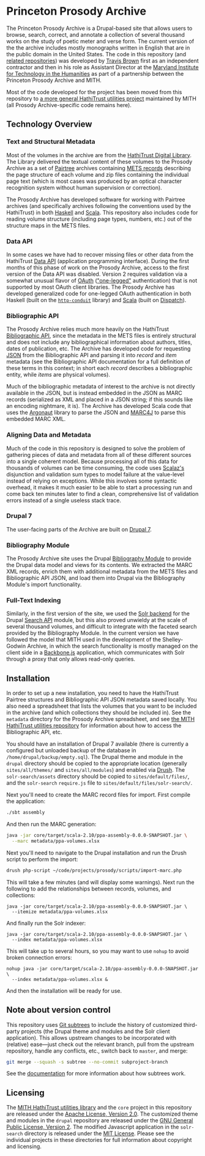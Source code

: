 Princeton Prosody Archive
=========================

The Princeton Prosody Archive is a Drupal-based site that allows users
to browse, search, correct, and annotate a collection of several thousand
works on the study of poetic meter and verse form. The current version of
the the archive includes mostly monographs written in English that are in
the public domain in the United States. The code in this repository (and
[related repositories](https://github.com/umd-mith/hathi)) was developed by
[Travis Brown](https://twitter.com/travisbrown)
first as an independent contractor and then in his role as Assistant Director
at the [Maryland Institute for Technology in the Humanities](http://mith.umd.edu/)
as part of a partnership between the Princeton Prosody Archive and MITH.

Most of the code developed for the project has been moved from this repository
to [a more general HathiTrust utilities project](https://github.com/umd-mith/hathi)
maintained by MITH (all Prosody Archive-specific code remains here).

Technology Overview
-------------------

### Text and Structural Metadata

Most of the volumes in the archive are from the [HathiTrust Digital
Library](http://www.hathitrust.org/). The Library delivered the textual
content of these volumes to the Prosody Archive as a set of
[Pairtree](https://confluence.ucop.edu/display/Curation/PairTree)
archives containing [METS records](http://www.loc.gov/standards/mets/METSOverview.v2.html)
describing the page structure of each volume and zip files containing
the individual page text (which is most cases was produced by an optical
character recognition system without human supervision or correction).

The Prosody Archive has developed software for working with Pairtree archives
(and specifically archives following the conventions used by the HathiTrust)
in both [Haskell](https://github.com/travisbrown/haskell-pairtree) and
[Scala](blob/master/hathi/src/main/scala/util/pairtree.scala). This repository
also includes code for reading volume structure (including page types, numbers,
etc.) out of the structure maps in the METS files.

### Data API

In some cases we have had to recover missing files or other data from the
HathiTrust [Data API](http://www.hathitrust.org/data_api) (application programming interface).
During the first
months of this phase of work on the Prosody Archive, access to the first
version of the Data API was disabled. Version 2 requires validation via a
somewhat unusual flavor of [OAuth](http://oauth.net/)
(["one-legged"](https://github.com/Mashape/mashape-oauth/blob/master/FLOWS.md#oauth-10a-one-legged)
authentication) that is not supported by most OAuth client libraries.
The Prosody Archive has developed generalized code for one-legged
OAuth authentication in both Haskell (built on the
[`http-conduit`](http://hackage.haskell.org/package/http-conduit) library)
and [Scala](blob/master/http://hackage.haskell.org/package/http-conduit) (built on
[Dispatch](http://dispatch.databinder.net/Dispatch.html)).

### Bibliographic API

The Prosody Archive relies much more heavily on the HathiTrust
[Bibliographic API](http://www.hathitrust.org/bib_api), since the metadata
in the METS files is entirely structural and does not include any bibliographical
information about authors, titles, dates of publication, etc.
The Archive has developed code for requesting [JSON](http://www.json.org/) from
the Bibliographic API and parsing it into _record_ and _item_ metadata (see the
Bibliographic API documentation for a full definition of these terms in this context;
in short each _record_ describes a bibliographic entity, while _items_ are physical
volumes).

Much of the bibliographic metadata of interest to the archive is not directly
available in the JSON, but is instead embedded in the JSON as MARC records
(serialized as XML and placed in a JSON string; if this sounds like an encoding
nightmare, it is). The Archive has developed Scala code that uses the
[Argonaut](http://argonaut.io/) library to parse the JSON and 
[MARC4J](https://github.com/marc4j/marc4j) to parse this embedded MARC XML.

### Aligning Data and Metadata

Much of the code in this repository is designed to solve the problem of gathering
pieces of data and metadata from all of these different sources into a single
coherent model. Because processing all of this data for thousands of volumes can
be time consuming, the code uses [Scalaz's](https://github.com/scalaz/scalaz)
disjunction and validation sum types to model failure at the value-level instead
of relying on exceptions. While this involves some syntactic overhead, it makes
it much easier to be able to start a processing run and come back ten minutes later
to find a clean, comprehensive list of validation errors instead of a single useless
stack trace.

### Drupal 7

The user-facing parts of the Archive are built on [Drupal 7](https://drupal.org/drupal-7.0).

### Bibliography Module

The Prosody Archive site uses the Drupal [Bibliography Module](https://drupal.org/project/biblio)
to provide the Drupal data model and views for its contents.
We extracted the MARC XML records, enrich them with additional metadata
from the METS files and Bibliographic API JSON, and load them into Drupal via the
Bibliography Module's import functionality.

### Full-Text Indexing

Similarly, in the first version of the site, we used the
[Solr backend](https://drupal.org/project/search_api_solr) for the Drupal
[Search API](https://drupal.org/project/search_api) module, but this also proved unwieldy
at the scale of several thousand volumes, and difficult to integrate with the faceted
search provided by the Bibliography Module. In the current version we have followed the
model that MITH used in the development of the Shelley-Godwin Archive, in which the
search functionality is mostly managed on the client side in a [Backbone.js](http://backbonejs.org/)
application, which communicates with Solr through a proxy that only allows read-only
queries.

Installation
------------

In order to set up a new installation, you need to have the HathiTrust Pairtree structures
and Bibliographic API JSON metadata saved locally. You also need a spreadsheet that
lists the volumes that you want to be included in the archive (and which collections they
should be included in). See the `metadata` directory for the Prosody Archive spreadsheet,
and see [the MITH HathiTrust utilities repository](https://github.com/umd-mith/hathi) for
information about how to access the Bibliographic API, etc.

You should have an installation of Drupal 7 available (there is currently a configured
but unloaded backup of the database in `/home/drupal/backup/empty.sql`).
The Drupal theme and module in the
`drupal` directory should be copied to the appropriate location (generally `sites/all/themes/`
and `sites/all/modules`) and enabled via [Drush](https://drupal.org/project/drush).
The `solr-search/assets` directory should be copied to `sites/default/files/`, and
the `solr-search` `require.js` file to `sites/default/files/solr-search/`.

Next you'll need to create the MARC record files for import. First compile the application:

``` bash
./sbt assembly
```

And then run the MARC generation:

``` bash
java -jar core/target/scala-2.10/ppa-assembly-0.0.0-SNAPSHOT.jar \
  --marc metadata/ppa-volumes.xlsx
```

Next you'll need to navigate to the Drupal installation and run the Drush script
to perform the import:

``` bash
drush php-script ~/code/projects/prosody/scripts/import-marc.php
```

This will take a few minutes (and will display some warnings).
Next run the following to add the relationships
between records, volumes, and collections:

```
java -jar core/target/scala-2.10/ppa-assembly-0.0.0-SNAPSHOT.jar \
  --itemize metadata/ppa-volumes.xlsx
```

And finally run the Solr indexer:

```
java -jar core/target/scala-2.10/ppa-assembly-0.0.0-SNAPSHOT.jar \
  --index metadata/ppa-volumes.xlsx
```

This will take up to several hours, so you may want to use `nohup` to avoid
broken connection errors:

```
nohup java -jar core/target/scala-2.10/ppa-assembly-0.0.0-SNAPSHOT.jar \
  --index metadata/ppa-volumes.xlsx &
```

And then the installation will be ready for use.

Note about version control
--------------------------

This repository uses [Git subtrees](http://git-scm.com/book/en/Git-Tools-Subtree-Merging)
to include the history of customized third-party projects (the Drupal theme and
modules and the Solr client application). This allows upstream changes to be
incorporated with (relative) ease—just check out the relevant branch, pull from
the upstream repository, handle any conflicts, etc., switch back to `master`, and
merge:

``` bash
git merge --squash -s subtree --no-commit subproject-branch
```

See the [documentation](http://git-scm.com/book/en/Git-Tools-Subtree-Merging)
for more information about how subtrees work.

Licensing
---------

The [MITH HathiTrust utilities library](https://github.com/umd-mith/hathi) and the `core`
project in this repository are released under the [Apache License, Version 2.0](http://www.apache.org/licenses/LICENSE-2.0).
The customized theme and modules in the `drupal` repository are released under the
[GNU General Public License, Version 2](http://www.gnu.org/licenses/old-licenses/gpl-2.0.html).
The modified Javascript application in the `solr-search` directory is released under the
[MIT License](http://opensource.org/licenses/MIT). Please see the individual projects
in these directories for full information about copyright and licensing.

